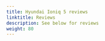 ```yaml
---
title: Hyundai Ioniq 5 reviews
linktitle: Reviews
description: See below for reviews
weight: 80
---
```

